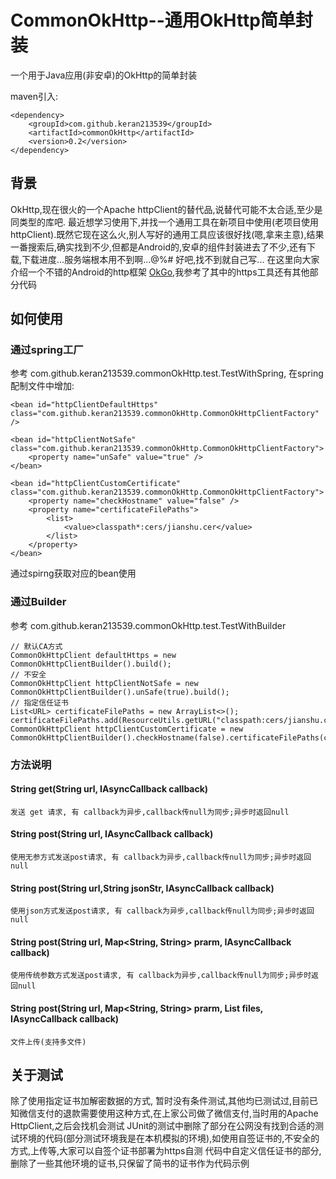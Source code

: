 # CommonOkHttp--通用OkHttp简单封装

一个用于Java应用(非安卓)的OkHttp的简单封装

maven引入:

	<dependency>
		<groupId>com.github.keran213539</groupId>
		<artifactId>commonOkHttp</artifactId>
		<version>0.2</version>
	</dependency>

## 背景
OkHttp,现在很火的一个Apache httpClient的替代品,说替代可能不太合适,至少是同类型的库吧.
最近想学习使用下,并找一个通用工具在新项目中使用(老项目使用httpClient).既然它现在这么火,别人写好的通用工具应该很好找(嗯,拿来主意),结果一番搜索后,确实找到不少,但都是Android的,安卓的组件封装进去了不少,还有下载,下载进度...服务端根本用不到啊...@%#$%#$ 好吧,找不到就自己写...
在这里向大家介绍一个不错的Android的http框架 [OkGo](https://github.com/jeasonlzy/okhttp-OkGo),我参考了其中的https工具还有其他部分代码

## 如何使用

### 通过spring工厂

参考 com.github.keran213539.commonOkHttp.test.TestWithSpring, 在spring 配制文件中增加:


	<bean id="httpClientDefaultHttps" class="com.github.keran213539.commonOkHttp.CommonOkHttpClientFactory" />
	
	<bean id="httpClientNotSafe" class="com.github.keran213539.commonOkHttp.CommonOkHttpClientFactory">
		<property name="unSafe" value="true" />
	</bean>
	
	<bean id="httpClientCustomCertificate" class="com.github.keran213539.commonOkHttp.CommonOkHttpClientFactory">
		<property name="checkHostname" value="false" />
		<property name="certificateFilePaths">
			<list>
				<value>classpath*:cers/jianshu.cer</value>
			</list>
		</property>
	</bean>

通过spirng获取对应的bean使用

### 通过Builder

参考 com.github.keran213539.commonOkHttp.test.TestWithBuilder

	// 默认CA方式
	CommonOkHttpClient defaultHttps = new CommonOkHttpClientBuilder().build();
	// 不安全
	CommonOkHttpClient httpClientNotSafe = new CommonOkHttpClientBuilder().unSafe(true).build();
	// 指定信任证书
	List<URL> certificateFilePaths = new ArrayList<>();
	certificateFilePaths.add(ResourceUtils.getURL("classpath:cers/jianshu.cer"));
	CommonOkHttpClient httpClientCustomCertificate = new CommonOkHttpClientBuilder().checkHostname(false).certificateFilePaths(certificateFilePaths).build();

### 方法说明

#### String get(String url, IAsyncCallback callback)
	发送 get 请求, 有 callback为异步,callback传null为同步;异步时返回null

#### String post(String url, IAsyncCallback callback)
	使用无参方式发送post请求, 有 callback为异步,callback传null为同步;异步时返回null

#### String post(String url,String jsonStr, IAsyncCallback callback)
	使用json方式发送post请求, 有 callback为异步,callback传null为同步;异步时返回null

#### String post(String url, Map<String, String> prarm, IAsyncCallback callback)
	使用传统参数方式发送post请求, 有 callback为异步,callback传null为同步;异步时返回null

#### <T extends UploadFileBase> String post(String url, Map<String, String> prarm, List<T> files, IAsyncCallback callback)
	文件上传(支持多文件)
 
## 关于测试
除了使用指定证书加解密数据的方式, 暂时没有条件测试,其他均已测试过,目前已知微信支付的退款需要使用这种方式,在上家公司做了微信支付,当时用的Apache HttpClient,之后会找机会测试
JUnit的测试中删除了部分在公网没有找到合适的测试环境的代码(部分测试环境我是在本机模拟的环境),如使用自签证书的,不安全的方式,上传等,大家可以自签个证书部署为https自测
代码中自定义信任证书的部分,删除了一些其他环境的证书,只保留了简书的证书作为代码示例